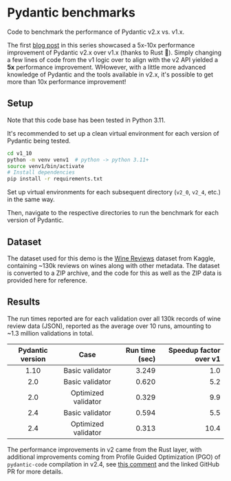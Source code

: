 # Pydantic benchmarks

Code to benchmark the performance of Pydantic v2.x vs. v1.x.

The first [blog post](https://thedataquarry.com/posts/why-pydantic-v2-matters/) in this series showcased a 5x-10x performance improvement of Pydantic v2.x over v1.x (thanks to Rust 🦀). Simply changing a few lines of code from the v1 logic over to align with the v2 API yielded a **5x** performance improvement. WHowever, with a little more advanced knowledge of Pydantic and the tools available in v2.x, it's possible to get more than 10x performance improvement!

## Setup

Note that this code base has been tested in Python 3.11.

It's recommended to set up a clean virtual environment for each version of Pydantic being tested.

```sh
cd v1_10
python -m venv venv1  # python -> python 3.11+
source venv1/bin/activate
# Install dependencies
pip install -r requirements.txt
```

Set up virtual environments for each subsequent directory (`v2_0`, `v2_4`, etc.) in the same way.

Then, navigate to the respective directories to run the benchmark for each version of Pydantic.

## Dataset

The dataset used for this demo is the [Wine Reviews](https://www.kaggle.com/zynicide/wine-reviews) dataset from Kaggle, containing ~130k reviews on wines along with other metadata. The dataset is converted to a ZIP archive, and the code for this as well as the ZIP data is provided here for reference.

## Results

The run times reported are for each validation over all 130k records of wine review data (JSON), reported as the average over 10 runs, amounting to ~1.3 million validations in total.

Pydantic version | Case | Run time (sec) | Speedup factor over v1
:---: | :---: | ---: | ---:
1.10 | Basic validator | 3.249 | 1.0
2.0 | Basic validator | 0.620 | 5.2
2.0 | Optimized validator | 0.329 | 9.9
2.4 | Basic validator | 0.594 | 5.5
2.4 | Optimized validator | 0.313 | 10.4

The performance improvements in v2 came from the Rust layer, with additional improvements coming from Profile Guided Optimization (PGO) of `pydantic-code` compilation in v2.4, see [this comment](https://github.com/prrao87/pydantic-v2-test-drive/pull/1#issuecomment-1617746688) and the linked GitHub PR for more details.